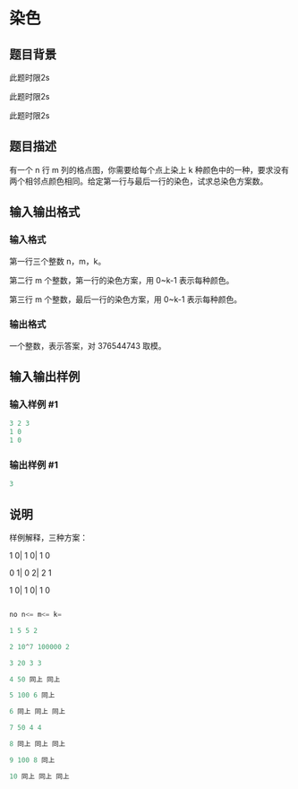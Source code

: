 # 染色

## 题目背景

此题时限2s

此题时限2s

此题时限2s

## 题目描述

有一个 n 行 m 列的格点图，你需要给每个点上染上 k 种颜色中的一种，要求没有两个相邻点颜色相同。给定第一行与最后一行的染色，试求总染色方案数。

## 输入输出格式

### 输入格式

第一行三个整数 n，m，k。

第二行 m 个整数，第一行的染色方案，用 0~k-1 表示每种颜色。

第三行 m 个整数，最后一行的染色方案，用 0~k-1 表示每种颜色。

### 输出格式

一个整数，表示答案，对 376544743 取模。

## 输入输出样例

### 输入样例 #1

```cpp
3 2 3
1 0
1 0
```


### 输出样例 #1

```cpp
3

```
## 说明

样例解释，三种方案：

1 0| 1 0| 1 0

0 1| 0 2| 2 1

1 0| 1 0| 1 0

```cpp

no n<= m<= k=

1 5 5 2

2 10^7 100000 2

3 20 3 3

4 50 同上 同上

5 100 6 同上

6 同上 同上 同上

7 50 4 4

8 同上 同上 同上

9 100 8 同上

10 同上 同上 同上

```

